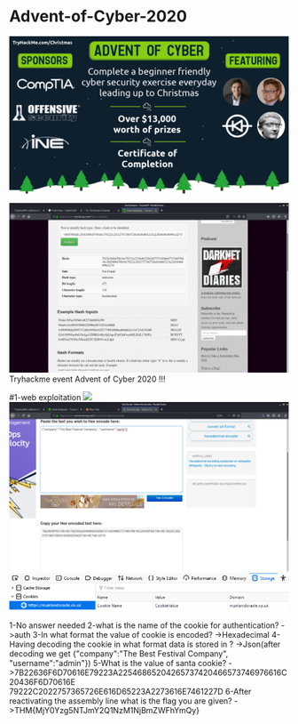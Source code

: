 # Advent-of-Cyber-2020
![](top.png)

![](1_1.png)
Tryhackme event Advent of Cyber 2020 !!!

#1-web exploitation 
![](2_1png)
![](3_1.png)
![](4_1.png)



1-No answer needed
2-what is the name of the cookie  for authentication?
->auth
3-In what format the value of cookie is encoded?
->Hexadecimal
4-Having decoding the cookie in what format data is stored in ?
->Json(after decoding we get {"company":"The Best Festival Company", "username":"admin"})
5-What is the value of santa cookie?
->7B22636F6D70616E79223A22546865204265737420466573746976616C20436F6D70616E
79222C2022757365726E616D65223A2273616E7461227D
6-After reactivating the assembly line what is the flag you are given?
->THM{MjY0Yzg5NTJmY2Q1NzM1NjBmZWFhYmQy}


